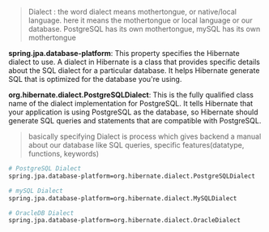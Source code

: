 > Dialect : the word dialect means mothertongue, or native/local language. here it means the mothertongue or local language or our database. PostgreSQL has its own mothertongue, mySQL has its own mothertongue


**spring.jpa.database-platform**: This property specifies the Hibernate dialect to use. A dialect in Hibernate is a class that provides specific details about the SQL dialect for a particular database. It helps Hibernate generate SQL that is optimized for the database you're using.  

**org.hibernate.dialect.PostgreSQLDialect**: This is the fully qualified class name of the dialect implementation for PostgreSQL. It tells Hibernate that your application is using PostgreSQL as the database, so Hibernate should generate SQL queries and statements that are compatible with PostgreSQL.

> basically specifying Dialect is process which gives backend a manual about our database like SQL queries, specific features(datatype, functions, keywords)

```bash
# PostgreSQL Dialect
spring.jpa.database-platform=org.hibernate.dialect.PostgreSQLDialect
```
```bash
# mySQL Dialect
spring.jpa.database-platform=org.hibernate.dialect.MySQLDialect
```
```bash
# OracleDB Dialect
spring.jpa.database-platform=org.hibernate.dialect.OracleDialect
```